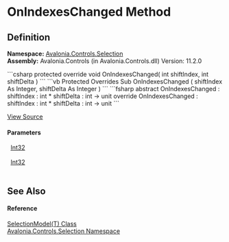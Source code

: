 # OnIndexesChanged Method




## Definition
**Namespace:** <a href="N_Avalonia_Controls_Selection">Avalonia.Controls.Selection</a>  
**Assembly:** Avalonia.Controls (in Avalonia.Controls.dll) Version: 11.2.0

<Tabs groupId="api-code-preview">
<TabItem value="csharp" label="C#">
```csharp
protected override void OnIndexesChanged(
	int shiftIndex,
	int shiftDelta
)
```
</TabItem>
<TabItem value="vb" label="VB">
```vb
Protected Overrides Sub OnIndexesChanged ( 
	shiftIndex As Integer,
	shiftDelta As Integer
)
```
</TabItem>
<TabItem value="fsharp" label="F#">
```fsharp
abstract OnIndexesChanged : 
        shiftIndex : int * 
        shiftDelta : int -> unit 
override OnIndexesChanged : 
        shiftIndex : int * 
        shiftDelta : int -> unit 
```
</TabItem>
</Tabs>



<a href="https://github.com/AvaloniaUI/Avalonia/tree/master/src/Avalonia.Controls/Selection/SelectionModel.cs#L331" title="View the source code">View Source</a>



#### Parameters
<dl><dt>  <a href="https://learn.microsoft.com/dotnet/api/system.int32" target="_blank" rel="noopener noreferrer">Int32</a></dt><dd> </dd><dt>  <a href="https://learn.microsoft.com/dotnet/api/system.int32" target="_blank" rel="noopener noreferrer">Int32</a></dt><dd> </dd></dl>

## See Also


#### Reference
<a href="T_Avalonia_Controls_Selection_SelectionModel_1">SelectionModel(T) Class</a>  
<a href="N_Avalonia_Controls_Selection">Avalonia.Controls.Selection Namespace</a>  
